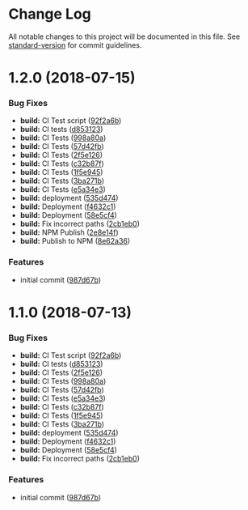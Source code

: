 # Change Log

All notable changes to this project will be documented in this file. See [standard-version](https://github.com/conventional-changelog/standard-version) for commit guidelines.

<a name="1.2.0"></a>
# 1.2.0 (2018-07-15)


### Bug Fixes

* **build:** CI Test script ([92f2a6b](https://github.com/adam-26/react-dom-html/commit/92f2a6b))
* **build:** CI tests ([d853123](https://github.com/adam-26/react-dom-html/commit/d853123))
* **build:** CI Tests ([998a80a](https://github.com/adam-26/react-dom-html/commit/998a80a))
* **build:** CI Tests ([57d42fb](https://github.com/adam-26/react-dom-html/commit/57d42fb))
* **build:** CI Tests ([2f5e126](https://github.com/adam-26/react-dom-html/commit/2f5e126))
* **build:** CI Tests ([c32b87f](https://github.com/adam-26/react-dom-html/commit/c32b87f))
* **build:** CI Tests ([1f5e945](https://github.com/adam-26/react-dom-html/commit/1f5e945))
* **build:** CI Tests ([3ba271b](https://github.com/adam-26/react-dom-html/commit/3ba271b))
* **build:** CI Tests ([e5a34e3](https://github.com/adam-26/react-dom-html/commit/e5a34e3))
* **build:** deployment ([535d474](https://github.com/adam-26/react-dom-html/commit/535d474))
* **build:** Deployment ([f4632c1](https://github.com/adam-26/react-dom-html/commit/f4632c1))
* **build:** Deployment ([58e5cf4](https://github.com/adam-26/react-dom-html/commit/58e5cf4))
* **build:** Fix incorrect paths ([2cb1eb0](https://github.com/adam-26/react-dom-html/commit/2cb1eb0))
* **build:** NPM Publish ([2e8e14f](https://github.com/adam-26/react-dom-html/commit/2e8e14f))
* **build:** Publish to NPM ([8e62a36](https://github.com/adam-26/react-dom-html/commit/8e62a36))


### Features

* initial commit ([987d67b](https://github.com/adam-26/react-dom-html/commit/987d67b))



<a name="1.1.0"></a>
# 1.1.0 (2018-07-13)


### Bug Fixes

* **build:** CI Test script ([92f2a6b](https://github.com/adam-26/react-dom-html/commit/92f2a6b))
* **build:** CI tests ([d853123](https://github.com/adam-26/react-dom-html/commit/d853123))
* **build:** CI Tests ([2f5e126](https://github.com/adam-26/react-dom-html/commit/2f5e126))
* **build:** CI Tests ([998a80a](https://github.com/adam-26/react-dom-html/commit/998a80a))
* **build:** CI Tests ([57d42fb](https://github.com/adam-26/react-dom-html/commit/57d42fb))
* **build:** CI Tests ([e5a34e3](https://github.com/adam-26/react-dom-html/commit/e5a34e3))
* **build:** CI Tests ([c32b87f](https://github.com/adam-26/react-dom-html/commit/c32b87f))
* **build:** CI Tests ([1f5e945](https://github.com/adam-26/react-dom-html/commit/1f5e945))
* **build:** CI Tests ([3ba271b](https://github.com/adam-26/react-dom-html/commit/3ba271b))
* **build:** deployment ([535d474](https://github.com/adam-26/react-dom-html/commit/535d474))
* **build:** Deployment ([f4632c1](https://github.com/adam-26/react-dom-html/commit/f4632c1))
* **build:** Deployment ([58e5cf4](https://github.com/adam-26/react-dom-html/commit/58e5cf4))
* **build:** Fix incorrect paths ([2cb1eb0](https://github.com/adam-26/react-dom-html/commit/2cb1eb0))


### Features

* initial commit ([987d67b](https://github.com/adam-26/react-dom-html/commit/987d67b))
